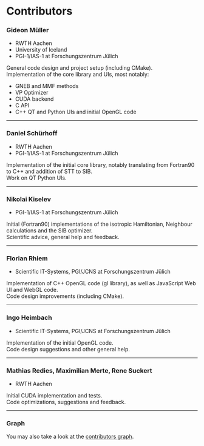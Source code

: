 # Contributors

### Gideon Müller
* RWTH Aachen
* University of Iceland
* PGI-1/IAS-1 at Forschungszentrum Jülich

General code design and project setup (including CMake).<br />
Implementation of the core library and UIs, most notably:
- GNEB and MMF methods
- VP Optimizer
- CUDA backend
- C API
- C++ QT and Python UIs and initial OpenGL code

-----------------


### Daniel Schürhoff
* RWTH Aachen
* PGI-1/IAS-1 at Forschungszentrum Jülich

Implementation of the initial core library, notably translating from Fortran90 to C++ and addition of STT to SIB.<br />
Work on QT Python UIs.

-----------------


### Nikolai Kiselev
* PGI-1/IAS-1 at Forschungszentrum Jülich

Initial (Fortran90) implementations of the isotropic Hamiltonian, Neighbour calculations and the SIB optimizer.<br/>
Scientific advice, general help and feedback.

-----------------


### Florian Rhiem
* Scientific IT-Systems, PGI/JCNS at Forschungszentrum Jülich 

Implementation of C++ OpenGL code (gl library), as well as JavaScript Web UI and WebGL code.<br />
Code design improvements (including CMake). 

-----------------


### Ingo Heimbach
* Scientific IT-Systems, PGI/JCNS at Forschungszentrum Jülich 

Implementation of the initial OpenGL code.<br />
Code design suggestions and other general help.

-----------------


### Mathias Redies, Maximilian Merte, Rene Suckert
* RWTH Aachen 

Initial CUDA implementation and tests.<br />
Code optimizations, suggestions and feedback.

-----------------


### Graph
You may also take a look at the [contributors graph][1].


[1]: https://github.com/spirit-code/spirit/graphs/contributors